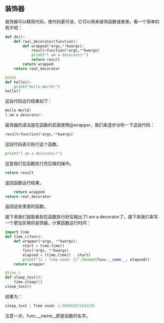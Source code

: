 ## 装饰器
装饰器可以精简代码，使代码更可读，它可以用来装饰函数或者类，看一个简单的例子吧：
```python
def do():
    def real_decorator(function):
        def wrapped(*args,**kwargs):
            result=function(*args,**kwargs)
            print("l am a decorator!")
            return result
        return wrapped
    return real_decorator

@do()
def hello():
    print("Hello World!")
hello()
```
这段代码运行结果如下：
```python
Hello World!
l am a decorator!
```
装饰器的语法是在函数的前面使用@wrapper，我们来逐步分析一下这段代码：
```python
result=function(*args,**kwargs)
```
这段代码表示执行这个函数。
```python
print("l am a decorator!")
```
这是我们在函数执行完后做的操作。
```python
return result
```
返回函数运行结果。
```python
    return wrapped
return real_decorator
```
返回这些里面的函数。

接下来我们就能看到在函数执行好后输出了l am a decorator了。接下来我们来写一个更加实用的装饰器，计算函数运行时间：
```python
import time
def time_c(func):
    def wrapper(*args, **kwargs):
        start = time.time()
        func(*args, **kwargs)
        elapsed = (time.time() - start)
        print("{} : Time used: {}".format(func.__name__, elapsed))
    return wrapper

@time_c
def sleep_test():
    time.sleep(2)
sleep_test()
```
结果为：
```python
sleep_test : Time used: 2.000603675842285
```
注意一点，func.__name__即是函数的名字。
<!--stackedit_data:
eyJoaXN0b3J5IjpbLTE3NDgwMjM2MDddfQ==
-->